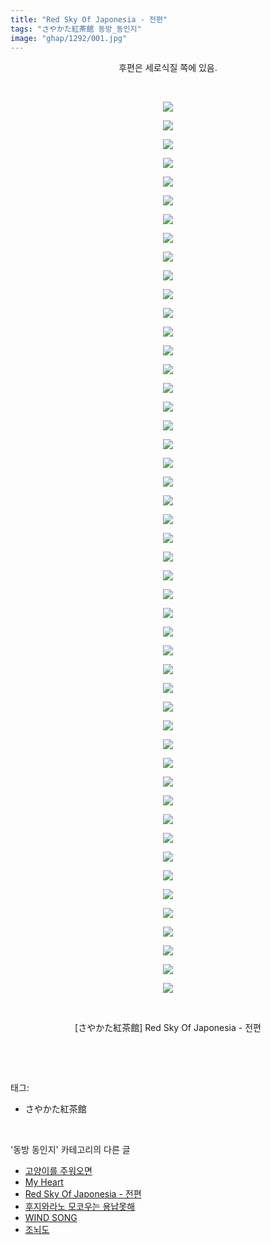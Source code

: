 ```yaml
---
title: "Red Sky Of Japonesia - 전편"
tags: "さやかた紅茶館 동방_동인지"
image: "ghap/1292/001.jpg"
---
```

<div class="article">
<p style="text-align: center; clear: none; float: none;">후편은 세로식질 쪽에 있음.</p>
<p style="text-align: center; clear: none; float: none;"><br/></p>
<p style="text-align: center; clear: none; float: none;"><img src="{{ site.nasurl }}/ghap/1292/001.jpg"/></p>
<p style="text-align: center; clear: none; float: none;"><img src="{{ site.nasurl }}/ghap/1292/002.jpg"/></p>
<p style="text-align: center; clear: none; float: none;"><img src="{{ site.nasurl }}/ghap/1292/003.jpg"/></p>
<p style="text-align: center; clear: none; float: none;"><img src="{{ site.nasurl }}/ghap/1292/004.jpg"/></p>
<p style="text-align: center; clear: none; float: none;"><img src="{{ site.nasurl }}/ghap/1292/005.jpg"/></p>
<p style="text-align: center; clear: none; float: none;"><img src="{{ site.nasurl }}/ghap/1292/006.jpg"/></p>
<p style="text-align: center; clear: none; float: none;"><img src="{{ site.nasurl }}/ghap/1292/007.jpg"/></p>
<p style="text-align: center; clear: none; float: none;"><img src="{{ site.nasurl }}/ghap/1292/008.jpg"/></p>
<p style="text-align: center; clear: none; float: none;"><img src="{{ site.nasurl }}/ghap/1292/009.jpg"/></p>
<p style="text-align: center; clear: none; float: none;"><img src="{{ site.nasurl }}/ghap/1292/010.jpg"/></p>
<p style="text-align: center; clear: none; float: none;"><img src="{{ site.nasurl }}/ghap/1292/011.jpg"/></p>
<p style="text-align: center; clear: none; float: none;"><img src="{{ site.nasurl }}/ghap/1292/012.jpg"/></p>
<p style="text-align: center; clear: none; float: none;"><img src="{{ site.nasurl }}/ghap/1292/013.jpg"/></p>
<p style="text-align: center; clear: none; float: none;"><img src="{{ site.nasurl }}/ghap/1292/014.jpg"/></p>
<p style="text-align: center; clear: none; float: none;"><img src="{{ site.nasurl }}/ghap/1292/015.jpg"/></p>
<p style="text-align: center; clear: none; float: none;"><img src="{{ site.nasurl }}/ghap/1292/016.jpg"/></p>
<p style="text-align: center; clear: none; float: none;"><img src="{{ site.nasurl }}/ghap/1292/017.jpg"/></p>
<p style="text-align: center; clear: none; float: none;"><img src="{{ site.nasurl }}/ghap/1292/018.jpg"/></p>
<p style="text-align: center; clear: none; float: none;"><img src="{{ site.nasurl }}/ghap/1292/019.jpg"/></p>
<p style="text-align: center; clear: none; float: none;"><img src="{{ site.nasurl }}/ghap/1292/020.jpg"/></p>
<p style="text-align: center; clear: none; float: none;"><img src="{{ site.nasurl }}/ghap/1292/021.jpg"/></p>
<p style="text-align: center; clear: none; float: none;"><img src="{{ site.nasurl }}/ghap/1292/022.jpg"/></p>
<p style="text-align: center; clear: none; float: none;"><img src="{{ site.nasurl }}/ghap/1292/023.jpg"/></p>
<p style="text-align: center; clear: none; float: none;"><img src="{{ site.nasurl }}/ghap/1292/024.jpg"/></p>
<p style="text-align: center; clear: none; float: none;"><img src="{{ site.nasurl }}/ghap/1292/025.jpg"/></p>
<p style="text-align: center; clear: none; float: none;"><img src="{{ site.nasurl }}/ghap/1292/026.jpg"/></p>
<p style="text-align: center; clear: none; float: none;"><img src="{{ site.nasurl }}/ghap/1292/027.jpg"/></p>
<p style="text-align: center; clear: none; float: none;"><img src="{{ site.nasurl }}/ghap/1292/028.jpg"/></p>
<p style="text-align: center; clear: none; float: none;"><img src="{{ site.nasurl }}/ghap/1292/029.jpg"/></p>
<p style="text-align: center; clear: none; float: none;"><img src="{{ site.nasurl }}/ghap/1292/030.jpg"/></p>
<p style="text-align: center; clear: none; float: none;"><img src="{{ site.nasurl }}/ghap/1292/031.jpg"/></p>
<p style="text-align: center; clear: none; float: none;"><img src="{{ site.nasurl }}/ghap/1292/032.jpg"/></p>
<p style="text-align: center; clear: none; float: none;"><img src="{{ site.nasurl }}/ghap/1292/033.jpg"/></p>
<p style="text-align: center; clear: none; float: none;"><img src="{{ site.nasurl }}/ghap/1292/034.jpg"/></p>
<p style="text-align: center; clear: none; float: none;"><img src="{{ site.nasurl }}/ghap/1292/035.jpg"/></p>
<p style="text-align: center; clear: none; float: none;"><img src="{{ site.nasurl }}/ghap/1292/036.jpg"/></p>
<p style="text-align: center; clear: none; float: none;"><img src="{{ site.nasurl }}/ghap/1292/037.jpg"/></p>
<p style="text-align: center; clear: none; float: none;"><img src="{{ site.nasurl }}/ghap/1292/038.jpg"/></p>
<p style="text-align: center; clear: none; float: none;"><img src="{{ site.nasurl }}/ghap/1292/039.jpg"/></p>
<p style="text-align: center; clear: none; float: none;"><img src="{{ site.nasurl }}/ghap/1292/040.jpg"/></p>
<p style="text-align: center; clear: none; float: none;"><img src="{{ site.nasurl }}/ghap/1292/041.jpg"/></p>
<p style="text-align: center; clear: none; float: none;"><img src="{{ site.nasurl }}/ghap/1292/042.jpg"/></p>
<p style="text-align: center; clear: none; float: none;"><img src="{{ site.nasurl }}/ghap/1292/043.jpg"/></p>
<p style="text-align: center; clear: none; float: none;"><img src="{{ site.nasurl }}/ghap/1292/044.jpg"/></p>
<p style="text-align: center; clear: none; float: none;"><img src="{{ site.nasurl }}/ghap/1292/045.jpg"/></p>
<p style="text-align: center; clear: none; float: none;"><img src="{{ site.nasurl }}/ghap/1292/046.jpg"/></p>
<p style="text-align: center; clear: none; float: none;"><img src="{{ site.nasurl }}/ghap/1292/047.jpg"/></p>
<p style="text-align: center; clear: none; float: none;"><img src="{{ site.nasurl }}/ghap/1292/048.jpg"/></p>
<p style="text-align: center; clear: none; float: none;"><br/></p>
<p style="text-align: center; clear: none; float: none;">[さやかた紅茶館] Red Sky Of Japonesia - 전편</p>
<p><br/></p>
</div><br/>
<div class="tagTrail">
<p>태그: </p>
<ul>
<li>さやかた紅茶館</li>
</ul>
</div><br/>
<div class="another">
<p>'동방 동인지' 카테고리의 다른 글</p>
<ul>
<li><a href="/2016-08-01-ghap_1296">고양이를 주워오면</a></li>
<li><a href="/2016-08-01-ghap_1294">My Heart</a></li>
<li><a href="/2016-08-01-ghap_1292">Red Sky Of Japonesia - 전편</a></li>
<li><a href="/2016-08-01-ghap_1290">후지와라노 모코우는 용납못해</a></li>
<li><a href="/2016-08-01-ghap_1289">WIND SONG</a></li>
<li><a href="/2016-08-01-ghap_1288">조뇌도</a></li>
</ul>
</div><br/>
<div class="cb_module cb_fluid">
<div class="cb_wrt cb_profile">
</div><!-- commentList close -->
</div><br/>
